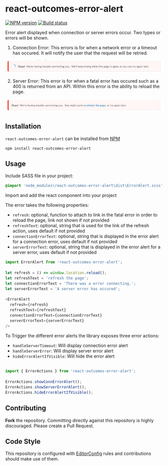 # react-outcomes-error-alert

[![NPM version][npm-image]][npm-url]
[![Build status][ci-image]][ci-url]

Error alert displayed when connection or server errors occur. Two types or errors will be shown.

1. Connection Error: This errors is for when a network error or a timeout has occured. It will notify the user that the request will be retried.

![screenshot of loading component](/examples/connection-error.png?raw=true)

2. Server Error: This error is for when a fatal error has occured such as a 400 is returned from an API. Within this error is the ability to reload the page.

![screenshot of loading component](/examples/fatal-error.png?raw=true)

## Installation

`react-outcomes-error-alert` can be installed from [NPM][npm-url]
```shell
npm install react-outcomes-error-alert
```

## Usage

Include SASS file in your project:

```sass
@import 'node_modules\react-outcomes-error-alert\dist\ErrorAlert.scss'
```

Import and add the react component into your project

The error takes the following properties:

* `refresh`: optional, function to attach to link in the fatal error in order to reload the page, link not shown if not provided
* `refreshText`: optional, string that is used for the link of the refresh action, uses default if not provided
* `connectionErrorText`: optional, string that is displayed in the error alert for a connection error, uses default if not provided
* `serverErrorText`: optional, string that is displayed in the error alert for a server error, uses default if not provided

```javascript
import ErrorAlert from 'react-outcomes-error-alert';

let refresh = () => window.location.reload();
let refreshText = 'refresh the page';
let connectionErrorText = 'There was a error connecting.';
let serverErrorText = 'A server error has occured';

<ErrorAlert
  refresh={refresh}
  refreshText={refreshText}
  connectionErrorText={connectionErrorText}
  serverErrorText={serverErrorText}
/>
```

To Trigger the different error alerts the library exposes three error actions:

* `handleServerTimeout`: Will display connection error alert
* `handleServerError`: Will display server error alert
* `hideErrorAlertIfVisible`: Will hide the error alert

```javascript

import { ErrorActions } from 'react-outcomes-error-alert';

ErrorActions.showConnErrorAlert();
ErrorActions.showServerErrorAlert();
ErrorActions.hideErrorAlertIfVisible();
```
## Contributing

 **Fork** the repository. Committing directly against this repository is
   highly discouraged. Please create a Pull Request.


## Code Style

This repository is configured with [EditorConfig](http://editorconfig.org) rules and contributions should make use of them.


[npm-url]: https://www.npmjs.org/package/react-outcomes-error-alert
[npm-image]: https://img.shields.io/npm/v/react-outcomes-error-alert.svg
[ci-url]: https://travis-ci.org/Brightspace/react-outcomes-error-alert
[ci-image]: https://img.shields.io/travis-ci/Brightspace/react-outcomes-error-alert.svg
